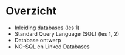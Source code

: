 # Overzicht

- Inleiding databases (les 1)
- Standard Query Language (SQL) (les 1, 2)
- Database ontwerp
- NO-SQL en Linked Databases
